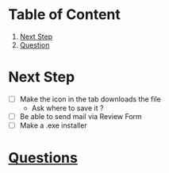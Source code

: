 # Table of Content
1. [Next Step](#next-step)
2. [Question](#question)

# Next Step 
- [ ] Make the icon in the tab downloads the file
    - Ask where to save it ?
- [ ] Be able to send mail via Review Form
- [ ] Make a .exe installer

# [Questions](Question.md)